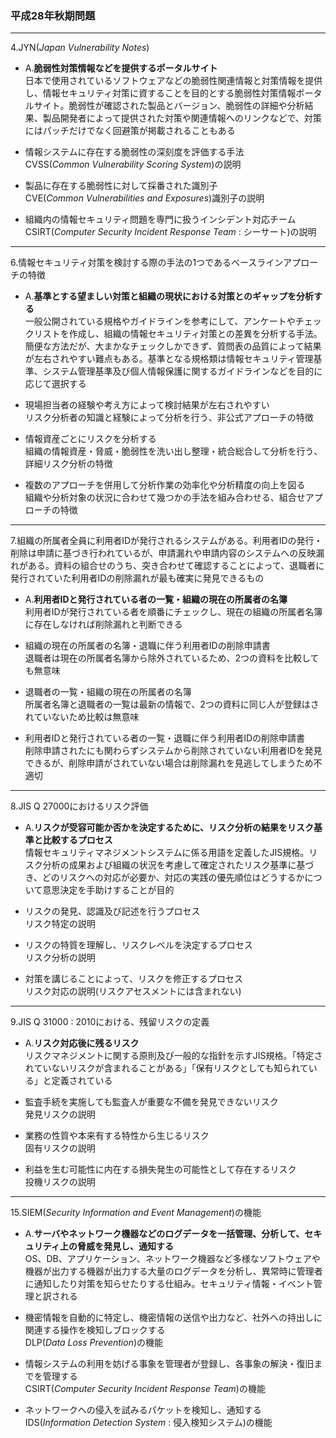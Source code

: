 ### 平成28年秋期問題

---
4.JYN(*Japan Vulnerability Notes*)

- A.**脆弱性対策情報などを提供するポータルサイト**  
日本で使用されているソフトウェアなどの脆弱性関連情報と対策情報を提供し、情報セキュリティ対策に資することを目的とする脆弱性対策情報ポータルサイト。脆弱性が確認された製品とバージョン、脆弱性の詳細や分析結果、製品開発者によって提供された対策や関連情報へのリンクなどで、対策にはパッチだけでなく回避策が掲載されることもある

- 情報システムに存在する脆弱性の深刻度を評価する手法  
CVSS(*Common Vulnerability Scoring System*)の説明

- 製品に存在する脆弱性に対して採番された識別子  
CVE(*Common Vulnerabilities and Exposures*)識別子の説明

- 組織内の情報セキュリティ問題を専門に扱うインシデント対応チーム  
CSIRT(*Computer Security Incident Response Team* : シーサート)の説明

---
6.情報セキュリティ対策を検討する際の手法の1つであるベースラインアプローチの特徴

- A.**基準とする望ましい対策と組織の現状における対策とのギャップを分析する**  
一般公開されている規格やガイドラインを参考にして、アンケートやチェックリストを作成し、組織の情報セキュリティ対策との差異を分析する手法。簡便な方法だが、大まかなチェックしかできず、質問表の品質によって結果が左右されやすい難点もある。基準となる規格類は情報セキュリティ管理基準、システム管理基準及び個人情報保護に関するガイドラインなどを目的に応じて選択する

- 現場担当者の経験や考え方によって検討結果が左右されやすい  
リスク分析者の知識と経験によって分析を行う、非公式アプローチの特徴

- 情報資産ごとにリスクを分析する  
組織の情報資産・脅威・脆弱性を洗い出し整理・統合総合して分析を行う、詳細リスク分析の特徴

- 複数のアプローチを併用して分析作業の効率化や分析精度の向上を図る  
組織や分析対象の状況に合わせて幾つかの手法を組み合わせる、組合せアプローチの特徴

---
7.組織の所属者全員に利用者IDが発行されるシステムがある。利用者IDの発行・削除は申請に基づき行われているが、申請漏れや申請内容のシステムへの反映漏れがある。資料の組合せのうち、突き合わせて確認することによって、退職者に発行されていた利用者IDの削除漏れが最も確実に発見できるもの

- A.**利用者IDと発行されている者の一覧・組織の現在の所属者の名簿**  
利用者IDが発行されている者を順番にチェックし、現在の組織の所属者名簿に存在しなければ削除漏れと判断できる

- 組織の現在の所属者の名簿・退職に伴う利用者IDの削除申請書  
退職者は現在の所属者名簿から除外されているため、2つの資料を比較しても無意味

- 退職者の一覧・組織の現在の所属者の名簿  
所属者名簿と退職者の一覧は最新の情報で、2つの資料に同じ人が登録はされていないため比較は無意味

- 利用者IDと発行されている者の一覧・退職に伴う利用者IDの削除申請書  
削除申請されたにも関わらずシステムから削除されていない利用者IDを発見できるが、削除申請がされていない場合は削除漏れを見逃してしまうため不適切

---
8.JIS Q 27000におけるリスク評価

- A.**リスクが受容可能か否かを決定するために、リスク分析の結果をリスク基準と比較するプロセス**  
情報セキュリティマネジメントシステムに係る用語を定義したJIS規格。リスク分析の成果および組織の状況を考慮して確定されたリスク基準に基づき、どのリスクへの対応が必要か、対応の実践の優先順位はどうするかについて意思決定を手助けすることが目的

- リスクの発見、認識及び記述を行うプロセス  
リスク特定の説明

- リスクの特質を理解し、リスクレベルを決定するプロセス  
リスク分析の説明

- 対策を講じることによって、リスクを修正するプロセス  
リスク対応の説明(リスクアセスメントには含まれない)

---
9.JIS Q 31000 : 2010における、残留リスクの定義

- A.**リスク対応後に残るリスク**  
リスクマネジメントに関する原則及び一般的な指針を示すJIS規格。「特定されていないリスクが含まれることがある」「保有リスクとしても知られている」と定義されている

- 監査手続を実施しても監査人が重要な不備を発見できないリスク  
発見リスクの説明

- 業務の性質や本来有する特性から生じるリスク  
固有リスクの説明

- 利益を生む可能性に内在する損失発生の可能性として存在するリスク  
投機リスクの説明

---
15.SIEM(*Security Information and Event Management*)の機能

- A.**サーバやネットワーク機器などのログデータを一括管理、分析して、セキュリティ上の脅威を発見し、通知する**  
OS、DB、アプリケーション、ネットワーク機器など多様なソフトウェアや機器が出力する機器が出力する大量のログデータを分析し、異常時に管理者に通知したり対策を知らせたりする仕組み。セキュリティ情報・イベント管理と訳される

- 機密情報を自動的に特定し、機密情報の送信や出力など、社外への持出しに関連する操作を検知しブロックする  
DLP(*Data Loss Prevention*)の機能

- 情報システムの利用を妨げる事象を管理者が登録し、各事象の解決・復旧までを管理する  
CSIRT(*Computer Security Incident Response Team*)の機能

- ネットワークへの侵入を試みるパケットを検知し、通知する  
IDS(*Information Detection System* : 侵入検知システム)の機能
